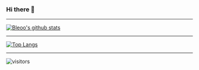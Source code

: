 ### Hi there 👋

---------------------------------------------------------------------------------------------------------------------------------------------------------------------------------
[![Bleoo's github stats](https://github-readme-stats.vercel.app/api?username=Bleoo&show_icons=true)](https://github.com/anuraghazra/github-readme-stats)

---------------------------------------------------------------------------------------------------------------------------------------------------------------------------------
[![Top Langs](https://github-readme-stats.vercel.app/api/top-langs/?username=Bleoo&count_private=true&show_icons=true&layout=compact)](https://github.com/anuraghazra/github-readme-stats)

---------------------------------------------------------------------------------------------------------------------------------------------------------------------------------
![visitors](https://visitor-badge.glitch.me/badge?page_id=Bleoo)

<!--
**Bleoo/Bleoo** is a ✨ _special_ ✨ repository because its `README.md` (this file) appears on your GitHub profile.

Here are some ideas to get you started:

- 🔭 I’m currently working on ...
- 🌱 I’m currently learning ...
- 👯 I’m looking to collaborate on ...
- 🤔 I’m looking for help with ...
- 💬 Ask me about ...
- 📫 How to reach me: ...
- 😄 Pronouns: ...
- ⚡ Fun fact: ...
-->
